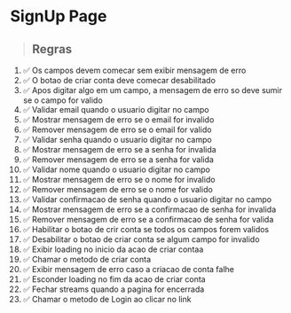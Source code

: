 # SignUp Page

> ## Regras
1. ✅ Os campos devem comecar sem exibir mensagem de erro
2. ✅ O botao de criar conta deve comecar desabilitado
3. ✅ Apos digitar algo em um campo, a mensagem de erro so deve sumir se o campo for valido
4. ✅ Validar email quando o usuario digitar no campo
5. ✅ Mostrar mensagem de erro se o email for invalido
6. ✅ Remover mensagem de erro se o email for valido
7. ✅ Validar senha quando o usuario digitar no campo
8. ✅ Mostrar mensagem de erro se a senha for invalida
9. ✅ Remover mensagem de erro se a senha for valida
10. ✅ Validar nome quando o usuario digitar no campo
11. ✅ Mostrar mensagem de erro se o nome for invalido
12. ✅ Remover mensagem de erro se o nome for valido
13. ✅ Validar confirmacao de senha quando o usuario digitar no campo
14. ✅ Mostrar mensagem de erro se a confirmacao de senha for invalida
15. ✅ Remover mensagem de erro se a confirmacao de senha for valida
16. ✅ Habilitar o botao de crir conta se todos os campos forem validos
17. ✅ Desabilitar o botao de criar conta se algum campo for invalido
18. ✅ Exibir loading no inicio da acao de criar contaa
19. ✅ Chamar o metodo de criar conta
20. ✅ Exibir mensagem de erro caso a criacao de conta falhe
21. ✅ Esconder loading no fim da acao de criar conta
22. ✅ Fechar streams quando a pagina for encerrada
23. ✅ Chamar o metodo de Login ao clicar no link